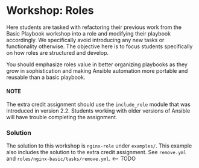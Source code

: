 # Workshop: Roles

Here students are tasked with refactoring their previous work from the Basic Playbook workshop into a role and modifying their playbook accordingly. We specifically avoid introducing any new tasks or functionality otherwise. The objective here is to focus students specifically on how roles are structured and develop. 

You should emphasize roles value in better organizing playbooks as they grow in sophistication and making Ansible automation more portable and reusable than a basic playbook.

#### NOTE

The extra credit assignment should use the `include_role` module that was introduced in version 2.2. Students working with older versions of Ansible will have trouble completing the assignment.

### Solution

The solution to this workshop is `nginx-role` under `examples/`. This example also includes the solution to the extra credit assignment. See `remove.yml` and `roles/nginx-basic/tasks/remove.yml`. <-- TODO 
